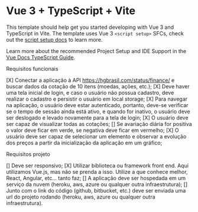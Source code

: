 # Vue 3 + TypeScript + Vite

This template should help get you started developing with Vue 3 and TypeScript in Vite. The template uses Vue 3 `<script setup>` SFCs, check out the [script setup docs](https://v3.vuejs.org/api/sfc-script-setup.html#sfc-script-setup) to learn more.

Learn more about the recommended Project Setup and IDE Support in the [Vue Docs TypeScript Guide](https://vuejs.org/guide/typescript/overview.html#project-setup).

Requisitos funcionais

[X] Conectar a aplicação à API https://hgbrasil.com/status/finance/ e buscar dados da cotação de 10 itens (moedas, ações, etc.);
[X] Deve haver uma tela inicial de login, e caso o usuário não possua cadastro, deve realizar o cadastro e persistir o usuário em local storage;
[X] Para navegar na aplicação, o usuário deve estar autenticado, portanto, deve-se verificar se o tempo de sessão ainda está ativo, e quando for inativo, o usuário deve ser deslogado e levado novamente para a tela de login;
[X] O usuário deve ser capaz de visualizar todas as cotações;
[] Se avariação diária for positiva o valor deve ficar em verde, se negativa deve ficar em vermelho;
[X] O usuário deve ser capaz de selecionar um elemento e observar a evolução dos preços a partir da inicialização da aplicação em um gráfico;

Requisitos projeto

[] Deve ser responsivo;
[X] Utilizar biblioteca ou framework front end. Aqui utilizamos Vue.js, mas não se prenda a isso. Utilize a que conhece melhor, React, Angular, etc… tanto faz;
[] A aplicação deve ser hospedada em um serviço da nuvem (heroku, aws, azure ou qualquer outra infraestrutura);
[] Junto com o link do código (github, bitbucket, etc.) deve ser enviada uma url do projeto rodando (heroku, aws, azure ou qualquer outra infraestrutura).

